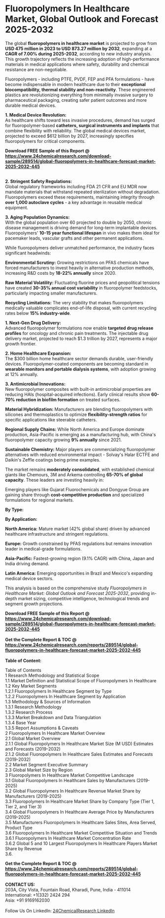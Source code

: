 <h1>Fluoropolymers In Healthcare Market, Global Outlook and Forecast 2025-2032</h1><p>The global <strong>fluoropolymers in healthcare market</strong> is projected to grow from <strong>USD 475 million in 2023 to USD 873.27 million by 2032</strong>, expanding at a <strong>CAGR of 7.00% during 2025-2032</strong>, according to new industry analysis. This growth trajectory reflects the increasing adoption of high-performance materials in medical applications where safety, durability and chemical resistance are non-negotiable.</p><p>Fluoropolymers - including PTFE, PVDF, FEP and PFA formulations - have become indispensable in modern healthcare due to their <strong>exceptional biocompatibility, thermal stability and non-reactivity</strong>. These engineered plastics are revolutionizing everything from minimally invasive surgery to pharmaceutical packaging, creating safer patient outcomes and more durable medical devices.</p><p><strong>1. Medical Device Revolution:</strong><br>
As healthcare shifts toward less invasive procedures, demand has surged for fluoropolymer-based <strong>catheters, surgical instruments and implants</strong> that combine flexibility with reliability. The global medical devices market, projected to exceed $612 billion by 2027, increasingly specifies fluoropolymers for critical components.</p><div><b>Download FREE Sample of this Report @ 
            <a href="https://www.24chemicalresearch.com/download-sample/289514/global-fluoropolymers-in-healthcare-forecast-market-2025-2032-445">
            https://www.24chemicalresearch.com/download-sample/289514/global-fluoropolymers-in-healthcare-forecast-market-2025-2032-445</a></b></div><br><p><strong>2. Stringent Safety Regulations:</strong><br>
Global regulatory frameworks including FDA 21 CFR and EU MDR now mandate materials that withstand repeated sterilization without degradation. Fluoropolymers exceed these requirements, maintaining integrity through <strong>over 1,000 autoclave cycles</strong> - a key advantage in reusable medical equipment.</p><p><strong>3. Aging Population Dynamics:</strong><br>
With the global population over 60 projected to double by 2050, chronic disease management is driving demand for long-term implantable devices. Fluoropolymers' <strong>10-15 year functional lifespan</strong> in vivo makes them ideal for pacemaker leads, vascular grafts and other permanent applications.</p><p>While fluoropolymers deliver unmatched performance, the industry faces significant headwinds:</p><p><strong>Environmental Scrutiny:</strong> Growing restrictions on PFAS chemicals have forced manufacturers to invest heavily in alternative production methods, increasing R&amp;D costs by <strong>18-22% annually</strong> since 2020.</p><p><strong>Raw Material Volatility:</strong> Fluctuating fluorine prices and geopolitical tensions have created <strong>30-35% annual cost variability</strong> in fluoropolymer feedstocks, particularly impacting smaller manufacturers.</p><p><strong>Recycling Limitations:</strong> The very stability that makes fluoropolymers medically valuable complicates end-of-life disposal, with current recycling rates below <strong>15% industry-wide</strong>.</p><p><strong>1. Next-Gen Drug Delivery:</strong><br>
Advanced fluoropolymer formulations now enable <strong>targeted drug release profiles</strong> for oncology and chronic pain treatments. The injectable drug delivery market, projected to reach $1.3 trillion by 2027, represents a major growth frontier.</p><p><strong>2. Home Healthcare Expansion:</strong><br>
The $300 billion home healthcare sector demands durable, user-friendly devices. Fluoropolymer-coated components are becoming standard in <strong>wearable monitors and portable dialysis systems</strong>, with adoption growing at 12% annually.</p><p><strong>3. Antimicrobial Innovations:</strong><br>
New fluoropolymer composites with built-in antimicrobial properties are reducing HAIs (hospital-acquired infections). Early clinical results show <strong>60-70% reduction in biofilm formation</strong> on treated surfaces.</p><p><strong>Material Hybridization:</strong> Manufacturers are blending fluoropolymers with silicones and thermoplastics to optimize <strong>flexibility-strength ratios</strong> for specific applications like steerable catheters.</p><p><strong>Regional Supply Chains:</strong> While North America and Europe dominate production, Asia-Pacific is emerging as a manufacturing hub, with China's fluoropolymer capacity growing <strong>9% annually</strong> since 2021.</p><p><strong>Sustainable Chemistry:</strong> Major players are commercializing fluoropolymer alternatives with reduced environmental impact - Solvay's Halar ECTFE and Daikin's Zeffle coatings being prime examples.</p><p>The market remains <strong>moderately consolidated</strong>, with established chemical giants like Chemours, 3M and Arkema controlling <strong>65-70% of global capacity</strong>. These leaders are investing heavily in:</p><p>Emerging players like Gujarat Fluorochemicals and Dongyue Group are gaining share through <strong>cost-competitive production</strong> and specialized formulations for regional markets.</p><p><strong>By Type:</strong></p><p><strong>By Application:</strong></p><p><strong>North America:</strong> Mature market (42% global share) driven by advanced healthcare infrastructure and stringent regulations.</p><p><strong>Europe:</strong> Growth constrained by PFAS regulations but remains innovation leader in medical-grade formulations.</p><p><strong>Asia-Pacific:</strong> Fastest-growing region (9.1% CAGR) with China, Japan and India driving demand.</p><p><strong>Latin America:</strong> Emerging opportunities in Brazil and Mexico's expanding medical device sectors.</p><p>This analysis is based on the comprehensive study <em>Fluoropolymers in Healthcare Market: Global Outlook and Forecast 2025-2032</em>, providing in-depth market sizing, competitive intelligence, technological trends and segment growth projections.</p><div><b>Download FREE Sample of this Report @ 
            <a href="https://www.24chemicalresearch.com/download-sample/289514/global-fluoropolymers-in-healthcare-forecast-market-2025-2032-445">
            https://www.24chemicalresearch.com/download-sample/289514/global-fluoropolymers-in-healthcare-forecast-market-2025-2032-445</a></b></div><br><div><b>Get the Complete Report & TOC @ 
            <a href="https://www.24chemicalresearch.com/reports/289514/global-fluoropolymers-in-healthcare-forecast-market-2025-2032-445">
            https://www.24chemicalresearch.com/reports/289514/global-fluoropolymers-in-healthcare-forecast-market-2025-2032-445</a></b></div><br>
            <b>Table of Content:</b><p>Table of Contents<br />
1 Research Methodology and Statistical Scope<br />
1.1 Market Definition and Statistical Scope of Fluoropolymers In Healthcare<br />
1.2 Key Market Segments<br />
1.2.1 Fluoropolymers In Healthcare Segment by Type<br />
1.2.2 Fluoropolymers In Healthcare Segment by Application<br />
1.3 Methodology & Sources of Information<br />
1.3.1 Research Methodology<br />
1.3.2 Research Process<br />
1.3.3 Market Breakdown and Data Triangulation<br />
1.3.4 Base Year<br />
1.3.5 Report Assumptions & Caveats<br />
2 Fluoropolymers In Healthcare Market Overview<br />
2.1 Global Market Overview<br />
2.1.1 Global Fluoropolymers In Healthcare Market Size (M USD) Estimates and Forecasts (2019-2032)<br />
2.1.2 Global Fluoropolymers In Healthcare Sales Estimates and Forecasts (2019-2032)<br />
2.2 Market Segment Executive Summary<br />
2.3 Global Market Size by Region<br />
3 Fluoropolymers In Healthcare Market Competitive Landscape<br />
3.1 Global Fluoropolymers In Healthcare Sales by Manufacturers (2019-2025)<br />
3.2 Global Fluoropolymers In Healthcare Revenue Market Share by Manufacturers (2019-2025)<br />
3.3 Fluoropolymers In Healthcare Market Share by Company Type (Tier 1, Tier 2, and Tier 3)<br />
3.4 Global Fluoropolymers In Healthcare Average Price by Manufacturers (2019-2025)<br />
3.5 Manufacturers Fluoropolymers In Healthcare Sales Sites, Area Served, Product Type<br />
3.6 Fluoropolymers In Healthcare Market Competitive Situation and Trends<br />
3.6.1 Fluoropolymers In Healthcare Market Concentration Rate<br />
3.6.2 Global 5 and 10 Largest Fluoropolymers In Healthcare Players Market Share by Revenue<br />
3.6.</p><div><b>Get the Complete Report & TOC @ 
            <a href="https://www.24chemicalresearch.com/reports/289514/global-fluoropolymers-in-healthcare-forecast-market-2025-2032-445">
            https://www.24chemicalresearch.com/reports/289514/global-fluoropolymers-in-healthcare-forecast-market-2025-2032-445</a></b></div><br><b>CONTACT US:</b><br>
            203A, City Vista, Fountain Road, Kharadi, Pune, India - 411014<br>
            International: +1(332) 2424 294<br>
            Asia: +91 9169162030 <br><br>
            Follow Us On LinkedIn: <a href="https://www.linkedin.com/company/24chemicalresearch/">24ChemicalResearch LinkedIn</a>